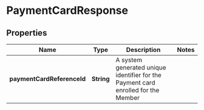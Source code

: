 

# PaymentCardResponse

## Properties

Name | Type | Description | Notes
------------ | ------------- | ------------- | -------------
**paymentCardReferenceId** | **String** | A system generated unique identifier for the Payment card enrolled for the Member | 



